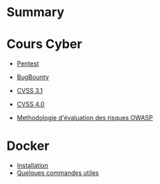 # Summary

# Cours Cyber

- [Pentest](./Pentest_presentation_methodologie.md)
- [BugBounty](./Bugbounty_Intro.md)

- [CVSS 3.1](./cvss.md)
- [CVSS 4.0](./cvss4.md)
- [Methodologie d'évaluation des risques OWASP](./owasp_methodo.md)

# Docker

- [Installation](./docker_install.md)
- [Quelques commandes utiles](./docker_commands.md)

<!--hidden 
# Type de vulnérabilités

- [CORS](./CORS.md)
- [HSTS](./HSTS.md)
- [IDOR](./IDOR.md)
- [RCE](./RCE.md)
- [SSRF](./SSRF.md)
- [XSS](./XSS.md)
- [SQLI](./sql_injection.md)
-->
